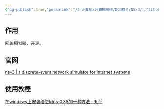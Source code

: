 ```yaml
---
{"dg-publish":true,"permalink":"/3 计算机/计算机网络/DCN相关/NS-3/","title":"NS-3"}
---
```



## 作用
网络模拟器，开源。
## 官网
[ns-3 | a discrete-event network simulator for internet systems](https://www.nsnam.org/)
## 使用教程
[在windows上安装和使用ns-3.38的一种方法 - 知乎](https://zhuanlan.zhihu.com/p/635923706?utm_id=0)